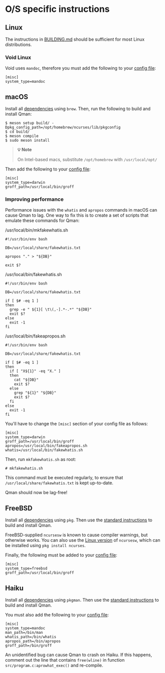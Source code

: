 # O/S specific instructions

## Linux

The instructions in [BUILDING.md](BUILDING.md) should be sufficient for most
Linux distributions.

### Void Linux

Void uses `mandoc`, therefore you must add the following to your
[config file](BUILDING.md#configuration):


```
[misc]
system_type=mandoc
```

## macOS

Install all [dependencies](BUILDING.md#dependencies) using `brew`. Then, run the
following to build and install Qman:

```
$ meson setup build/ -Dpkg_config_path=/opt/homebrew/ncurses/lib/pkgconfig
$ cd build/
$ meson compile
$ sudo meson install
```

> **:bulb: Note**
>
> On Intel-based macs, substitute `/opt/homebrew` with `/usr/local/opt/`

Then add the following to your [config file](BUILDING.md#configuration):

```
[misc]
system_type=darwin
groff_path=/usr/local/bin/groff
```

### Improving performance

Performance issues with the `whatis` and `apropos` commands in macOS can cause
Qman to lag. One way to fix this is to create a set of scripts that emulate
these commands for Qman:

/usr/local/bin/mkfakewhatis.sh
```
#!/usr/bin/env bash

DB=/usr/local/share/fakewhatis.txt

apropos "." > "${DB}"

exit $?
```

/usr/local/bin/fakewhatis.sh
```
#!/usr/bin/env bash

DB=/usr/local/share/fakewhatis.txt

if [ $# -eq 1 ]
then
  grep -e " ${1}[ \t\(,-].*-.*" "${DB}"
  exit $?
else
  exit -1
fi
```

/usr/local/bin/fakeapropos.sh
```
#!/usr/bin/env bash

DB=/usr/local/share/fakewhatis.txt

if [ $# -eq 1 ]
then
  if [ "X${1}" -eq "X." ]
  then
    cat "${DB}"
    exit $?
  else
    grep "${1}" "${DB}"
    exit $?
  fi
else
  exit -1
fi
```

You'll have to change the `[misc]` section of your config file as follows:

```
[misc]
system_type=darwin
groff_path=/usr/local/bin/groff
apropos=/usr/local/bin/fakeapropos.sh
whatis=/usr/local/bin/fakewhatis.sh
```

Then, run `mkfakewhatis.sh` as root:

```
# mkfakewhatis.sh
```

This command must be executed regularly, to ensure that
`/usr/local/share/fakewhatis.txt` is kept up-to-date.

Qman should now be lag-free!

## FreeBSD

Install all [dependencies](BUILDING.md#dependencies) using `pkg`. Then use the
[standard instructions](BUILDING.md#building-and-installing) to build and
install Qman.

FreeBSD-supplied `ncursesw` is known to cause compiler warnings, but otherwise
works. You can also use the
[Linux version](https://invisible-island.net/ncurses/) of `ncursesw`, which
can be installed using `pkg install ncurses`.

Finally, the following must be added to your
[config file](BUILDING.md#configuration):

```
[misc]
system_type=freebsd
groff_path=/usr/local/bin/groff
```

## Haiku

Install all [dependencies](BUILDING.md#dependencies) using `pkgman`. Then use
the [standard instructions](BUILDING.md#building-and-installing) to build and
install Qman.

You must also add the following to your
[config file](BUILDING.md#configuration):

```
[misc]
system_type=mandoc
man_path=/bin/man
whatis_path=/bin/whatis
apropos_path=/bin/apropos
groff_path=/bin/groff
```

An unidentified bug can cause Qman to crash on Haiku. If this happens, comment
out the line that contains `free(wline)` in function
`src/program.c:aprowhat_exec()` and re-compile.
